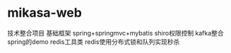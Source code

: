 # mikasa-web
技术整合项目
基础框架 spring+springmvc+mybatis
shiro权限控制
kafka整合spring的demo
redis工具类
redis使用分布式锁和队列实现秒杀
